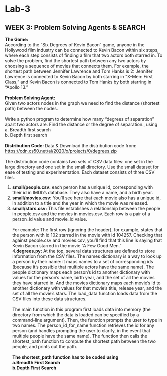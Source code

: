 # Lab-3
## WEEK 3: Problem Solving Agents & SEARCH
<strong>The Game: </strong><br>
According to the “Six Degrees of Kevin Bacon” game, anyone in the Hollywood film 
industry can be connected to Kevin Bacon within six steps, where each step consists of 
finding a film that two actors both starred in. To solve the problem, find the shortest path 
between any two actors by choosing a sequence of movies that connects them. For 
example, the shortest path between Jennifer Lawrence and Tom Hanks is 2: 
Jennifer Lawrence is connected to Kevin Bacon by both starring in “X-Men: First 
Class,” and Kevin Bacon is connected to Tom Hanks by both starring in “Apollo 13.”<br><br>
<strong>Problem Solving Agent:</strong><br>
Given two actors nodes in the graph we need to find the distance (shortest path) 
between the nodes.<br><br> 
Write a python program to determine how many “degrees of separation” apart two 
actors are. Find the distance or the degree of separation., using <br>
a. Breadth first search<br>
b. Depth first search<br><br>
<strong>Distribution Code: </strong>
Data & Download the distribution code from: 
https://cdn.cs50.net/ai/2020/x/projects/0/degrees.zip<br><br>
The distribution code contains two sets of CSV data files: one set in the large directory and 
one set in the small directory. Use the small dataset for ease of testing and 
experimentation. Each dataset consists of three CSV files.<br>
1. <strong>small/people.csv:</strong> each person has a unique id, corresponding with their id in 
IMDb’s database. They also have a name, and a birth year.<br>
2. <strong>small/movies.csv:</strong> You’ll see here that each movie also has a unique id, in addition 
to a title and the year in which the movie was released.<br>
3. <strong>small/stars.csv:</strong> This file establishes a relationship between the people in 
people.csv and the movies in movies.csv. Each row is a pair of a person_id value 
and movie_id value. <br><br>
For example: The first row (ignoring the header), for example, states that the person 
with id 102 starred in the movie with id 104257. Checking that against people.csv and 
movies.csv, you’ll find that this line is saying that Kevin Bacon starred in the movie “A 
Few Good Men.”<br>
4.<strong>degrees.py:</strong>
At the top, several data structures are defined to store information from the CSV 
files. The names dictionary is a way to look up a person by their name: it maps names 
to a set of corresponding ids (because it’s possible that multiple actors have the same 
name). The people dictionary maps each person’s id to another dictionary with values 
for the person’s name, birth year, and the set of all the movies they have starred in. 
And the movies dictionary maps each movie’s id to another dictionary with values for 
that movie’s title, release year, and the set of all the movie’s stars. The load_data 
function loads data from the CSV files into these data structures.<br><br>
The main function in this program first loads data into memory (the directory from 
which the data is loaded can be specified by a command-line argument). Then, the 
function prompts the user to type in two names. The person_id_for_name function 
retrieves the id for any person (and handles prompting the user to clarify, in the event 
that multiple people have the same name). The function then calls the shortest_path 
function to compute the shortest path between the two people, and prints out the 
path.<br><br>
<strong>The shortest_path function has to be coded using <br>
a.Breadth First Search<br>
b.Depth First Search</strong>
